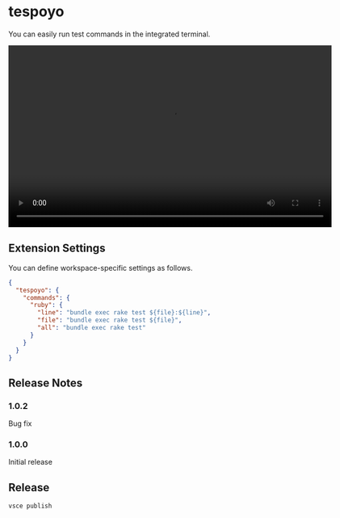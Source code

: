 # tespoyo

You can easily run test commands in the integrated terminal.

<p align="center">
  <video src="misc/screenshot.mp4" width="640" height="360" controls>
</p>


## Extension Settings

You can define workspace-specific settings as follows.

```json
{
  "tespoyo": {
    "commands": {
      "ruby": {
        "line": "bundle exec rake test ${file}:${line}",
        "file": "bundle exec rake test ${file}",
        "all": "bundle exec rake test"
      }
    }
  }
}
```

## Release Notes

### 1.0.2

Bug fix

### 1.0.0

Initial release

## Release

```
vsce publish
```
